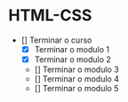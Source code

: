 # HTML-CSS
 
- [] Terminar o curso
    - [X] Terminar o modulo 1
    - [X] Terminar o modulo 2
    - [] Terminar o modulo 3
    - [] Terminar o modulo 4
    - [] Terminar o modulo 5